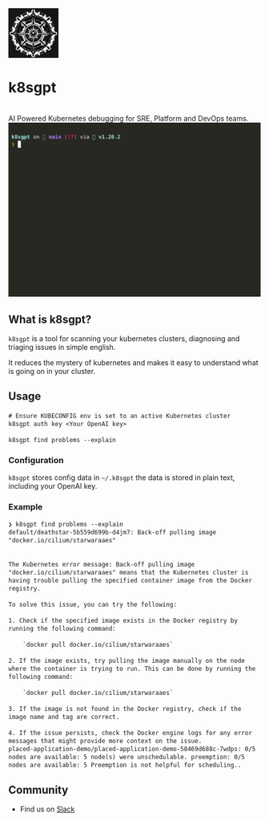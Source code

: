 <img src="images/logo.png" width="100px;" />

# k8sgpt

<br />
AI Powered Kubernetes debugging for SRE, Platform and DevOps teams.
<br />

<img src="images/demo.gif" width=800px; />

## What is k8sgpt?

`k8sgpt` is a tool for scanning your kubernetes clusters, diagnosing and triaging issues in simple english.

It reduces the mystery of kubernetes and makes it easy to understand what is going on in your cluster.


## Usage

```
# Ensure KUBECONFIG env is set to an active Kubernetes cluster
k8sgpt auth key <Your OpenAI key>

k8sgpt find problems --explain

```


### Configuration 

`k8sgpt` stores config data in `~/.k8sgpt` the data is stored in plain text, including your OpenAI key.


### Example

```
❯ k8sgpt find problems --explain
default/deathstar-5b559d699b-d4jm7: Back-off pulling image "docker.io/cilium/starwaraaes"


The Kubernetes error message: Back-off pulling image "docker.io/cilium/starwaraaes" means that the Kubernetes cluster is having trouble pulling the specified container image from the Docker registry. 

To solve this issue, you can try the following:

1. Check if the specified image exists in the Docker registry by running the following command:

    `docker pull docker.io/cilium/starwaraaes`

2. If the image exists, try pulling the image manually on the node where the container is trying to run. This can be done by running the following command:

    `docker pull docker.io/cilium/starwaraaes`

3. If the image is not found in the Docker registry, check if the image name and tag are correct.

4. If the issue persists, check the Docker engine logs for any error messages that might provide more context on the issue.
placed-application-demo/placed-application-demo-58469d688c-7wdps: 0/5 nodes are available: 5 node(s) were unschedulable. preemption: 0/5 nodes are available: 5 Preemption is not helpful for scheduling..

```

## Community
* Find us on [Slack](https://cloud-native.slack.com/channels/k8sgpt-ai)
